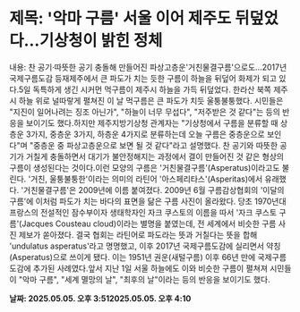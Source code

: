 # **제목: '악마 구름' 서울 이어 제주도 뒤덮었다…기상청이 밝힌 정체**

  내용: 찬 공기·따뜻한 공기 충돌해 만들어진 파상고층운'거친물결구름'으로도…2017년 국제구름도감 등재제주에서 큰 파도가 치는 듯한 구름이 하늘을 뒤덮어 화제가 되고 있다.5일 독특하게 생긴 시커먼 먹구름이 제주시 하늘을 가득 뒤덮었다. 한라산 북쪽 제주시 하늘 위로 널따랗게 펼쳐진 이 날 먹구름은 큰 파도가 치듯 울퉁불퉁했다. 시민들은 "지진이 일어나려는 징조 아닌가", "하늘이 너무 무섭다", "저주받은 것 같다"는 등의 반응을 보이기도 했다.하지만 제주지방기상청 관계자는 "기상청에서 구름을 분류할 때 상층운 3가지, 중층운 3가지, 하층운 4가지로 분류하는데 오늘 구름은 중층운으로 보인다"며 "중층운 중 파상고층운으로 보면 될 것 같다"라고 설명했다. 찬 공기와 따뜻한 공기가 거칠게 충돌하면서 대기가 불안정해지는 과정에서 결이 만들어진 것 같은 형상의 구름이 생성된다는 것이다.이런 모양의 구름은 '거친물결구름'(Asperatus)이라고도 불린다. '거친, 울퉁불퉁한'이라는 의미의 라틴어 '아스페리타스'(Asperitas)에서 유래했다. '거친물결구름'은 2009년에 이름 붙여졌다. 2009년 6월 구름감상협회의 '이달의 구름'에 이처럼 파도가 치는 바다의 표면을 닮은 구름 사진이 올라왔다. 당초 1970년대 프랑스의 전설적인 잠수부이자 생태학자인 자크 쿠스토의 이름을 따서 '자크 쿠스토 구름'(Jacques Cousteau cloud)이라는 별명을 붙였는데, 전 세계에서 비슷한 구름 사진 제보가 쏟아졌다. 결국 협회는 라틴어로 파도라는 뜻과 거칠다는 뜻을 합해 'undulatus asperatus'라고 명명했고, 이후 2017년 국제구름도감에 실리면서 약칭(Asperatus)으로 쓰이게 됐다. 이는 1951년 권운(새털구름) 이후 66년 만에 국제구름도감에 추가된 사례였다.앞서 지난 1일 서울 하늘에도 이와 비슷한 구름이 펼쳐져 시민들이 "악마 구름", "세계 멸망의 날", "최후의 날"이라는 등의 반응을 보이기도 했다.

  **날짜: 2025.05.05. 오후 3:512025.05.05. 오후 4:10**